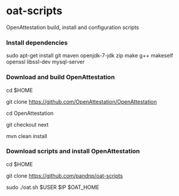 oat-scripts
===========

OpenAttestation build, install and configuration scripts

### Install dependencies

sudo apt-get install git maven openjdk-7-jdk zip make g++ makeself openssl libssl-dev mysql-server

### Download and build OpenAttestation

cd $HOME

git clone https://github.com/OpenAttestation/OpenAttestation

cd OpenAttestation

git checkout next

mvn clean install

### Download scripts and install OpenAttestation

cd $HOME

git clone https://github.com/pandnp/oat-scripts

sudo ./oat.sh $USER $IP $OAT_HOME

